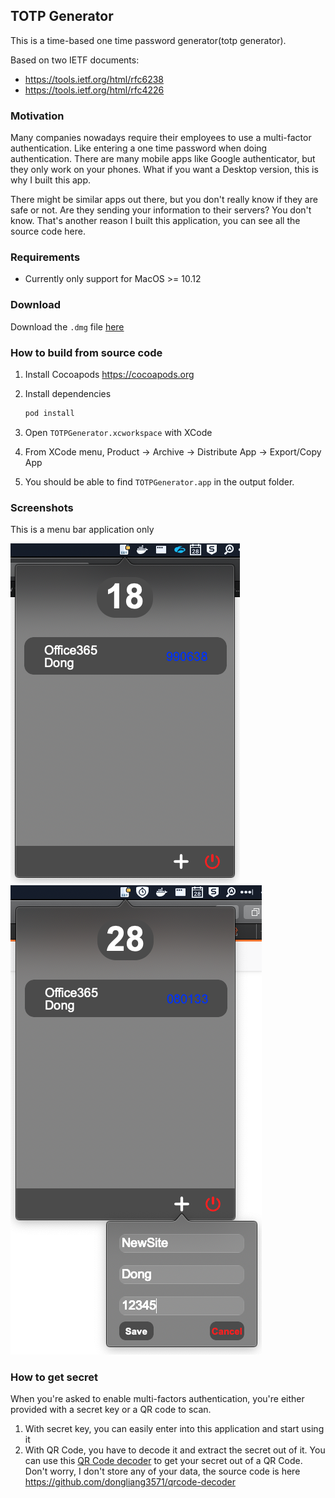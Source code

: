## TOTP Generator

This is a time-based one time password generator(totp generator).

Based on two IETF documents:
- https://tools.ietf.org/html/rfc6238
- https://tools.ietf.org/html/rfc4226

### Motivation

Many companies nowadays require their employees to use a multi-factor authentication. Like entering a one time password when doing authentication. There are many mobile apps like Google authenticator, but they only work on your phones. What if you want a Desktop version, this is why I built this app.

There might be similar apps out there, but you don't really know if they are safe or not. Are they sending your information to their servers? You don't know. That's another reason I built this application, you can see all the source code here.

### Requirements

- Currently only support for MacOS >= 10.12

### Download

Download the `.dmg` file [here](/build/TOTPGenerator.dmg)

### How to build from source code

1. Install Cocoapods https://cocoapods.org
2. Install dependencies

    ```bash
    pod install
    ```
3. Open `TOTPGenerator.xcworkspace` with XCode

4. From XCode menu, Product -> Archive -> Distribute App -> Export/Copy App

5. You should be able to find `TOTPGenerator.app` in the output folder.

### Screenshots

This is a menu bar application only

![Screenshot1](/screenshots/screenshot-1.png)
![Screenshot2](/screenshots/screenshot-2.png)

### How to get secret

When you're asked to enable multi-factors authentication, you're either provided with a secret key or a QR code to scan.

1. With secret key, you can easily enter into this application and start using it
2. With QR Code, you have to decode it and extract the secret out of it. You can use this [QR Code decoder](https://dongliang3571.github.io/qrcode-decoder/) to get your secret out of a QR Code. Don't worry, I don't store any of your data, the source code is here https://github.com/dongliang3571/qrcode-decoder

